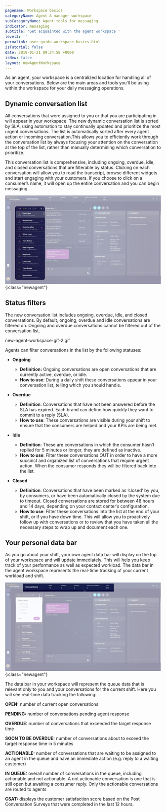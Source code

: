 ```yaml
---
pagename: Workspace basics
categoryName: Agent & manager workspace
subCategoryName: Agent tools for messaging
indicator: messaging
subtitle: 'Get acquainted with the agent workspace '
level3: ''
permalink: user-guide-workspace-basics.html
isTutorial: false
date: 2019-01-21 09:24:58 +0000
isNew: false
layout: newAgentWorkspace
---
```


As an agent, your workspace is a centralized location for handling all of your conversations. Below are the main areas and tools you'll be using within the workspace for your daily messaging operations. 

## Dynamic conversation list

All conversations that were assigned to you or that you are participating in will appear in your workspace. The new dynamic conversation list is sorted by SLA, using automation to stay continually updated and prioritize the most urgent conversations. The list is automatically sorted after every agent action or incoming conversation.This allows you to efficiently work through the conversation list by always focusing your attention on the conversation at the top of the list, rather than manually determining which conversation to prioritize. 

This conversation list is comprehensive, including ongoing, overdue, idle, and closed conversations that are filterable by status. Clicking on each conversation will allow you to read the transcript, browse different widgets and start engaging with your customers. If you choose to click on a consumer’s name, it will open up the entire conversation and you can begin messaging.

![image alt text](img/agentlist.jpg){:class="newagent"}

## Status filters

The new conversation list includes ongoing, overdue, idle, and closed conversations. By default, ongoing, overdue and idle conversations are filtered on. Ongoing and overdue conversations cannot be filtered out of the conversation list. 

new-agent-workspace-gif-2.gif

Agents can filter conversations in the list by the following statuses:

* **Ongoing**
    * **Definition:** Ongoing conversations are open conversations that are currently active, overdue, or idle.
    * **How to use**: During a daily shift these conversations appear in your conversation list, telling which you should handle.

* **Overdue**
    * **Definition**: Conversations that have not been answered before the SLA has expired. Each brand can define how quickly they want to commit to a reply (SLA). 
    * **How to use**: These conversations are visible during your shift to ensure that the consumers are helped and your KPIs are being met.

* **Idle**
    * **Definition**: These are conversations in which the consumer hasn’t replied for 5 minutes or longer, they are defined as inactive. 
    * **How to use**: Filter these conversations OUT in order to have a more succinct and organized list of conversations that require urgent action. When the consumer responds they will be filtered back into the list. 

* **Closed**
    * **Definition**: Conversations that have been marked as ‘closed’ by you, by consumers, or have been automatically closed by the system due to timeout. Closed conversations are stored for between 48 hours and 14 days, depending on your contact center’s configuration. 
    * **How to use**: Filter these conversations into the list at the end of your shift, or if you have down time. This will allow you to proactively follow up with conversations or to review that you have taken all the necessary steps to wrap up and document each one. 

## Your personal data bar

As you go about your shift, your own agent data bar will display on the top of your workspace and will update immediately. This will help you keep track of your performance as well as expected workload. The data bar in the agent workspace represents the real-time tracking of your current workload and shift.

![image alt text](img/databar.jpg){:class="newagent"}

The data bar in your workspace will represent the queue data that is relevant only to you and your conversations for the current shift. Here you will see real-time data tracking the following:

**OPEN:** number of current open conversations

**PENDING:** number of conversations pending agent response

**OVERDUE:** number of conversations that exceeded the target response time

**SOON TO BE OVERDUE:** number of conversations about to exceed the target response time in 5 minutes

**ACTIONABLE:** number of conversations that are waiting to be assigned to an agent in the queue and have an immediate action (e.g. reply to a waiting customer)

**IN QUEUE:** overall number of conversations in the queue, including actionable and not actionable. A not actionable conversation is one that is still open but awaiting a consumer reply. Only the actionable conversations are routed to agents

**CSAT:** displays the customer satisfaction score based on the Post Conversation Surveys that were completed in the last 12 hours.
